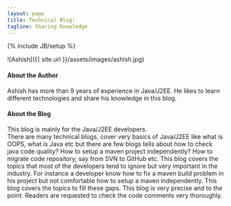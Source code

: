 ```yaml
---
layout: page
title: Technical Blog!
tagline: Sharing Knowledge
---
```

{% include JB/setup %} 

![Ashish]({{ site.url }}/assets/images/ashish.jpg)


#### About the Author

Ashish has more than 9 years of experience in Java/J2EE. He likes to learn different technologies and share his knowledge in this blog.

  
#### About the Blog

This blog is mainly for the Java/J2EE developers.   
There are many technical blogs, cover very basics of Java/J2EE like what is OOPS, what is Java etc but there are few blogs tells about how to check java code quality? How to setup a maven project independently? How to migrate code repository, say from SVN to GitHub etc. This blog covers the topics that most of the developers tend to ignore but very important in the industry. For instance a developer know how to fix a maven build problem in his project but not comfortable how to setup a maven independently. This blog covers the topics to fill these gaps. This blog is very precise and to the point. Readers are requested to check the code comments very thoroughly.
